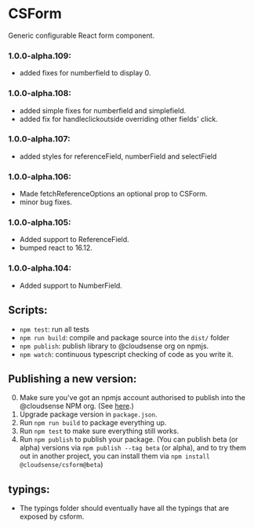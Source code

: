 # CSForm

Generic configurable React form component.

### 1.0.0-alpha.109:
* added fixes for numberfield to display 0.

### 1.0.0-alpha.108:
* added simple fixes for numberfield and simplefield.
* added fix for handleclickoutside overriding other fields' click.

### 1.0.0-alpha.107:
* added styles for referenceField, numberField and selectField

### 1.0.0-alpha.106:
* Made fetchReferenceOptions an optional prop to CSForm.
* minor bug fixes.

### 1.0.0-alpha.105:
* Added support to ReferenceField.
* bumped react to 16.12.

### 1.0.0-alpha.104:
* Added support to NumberField.

## Scripts:

* `npm test`: run all tests
* `npm run build`: compile and package source into the `dist/` folder
* `npm publish`: publish library to @cloudsense org on npmjs.
* `npm watch`: continuous typescript checking of code as you write it.

## Publishing a new version:

0. Make sure you've got an npmjs account authorised to publish into the @cloudsense NPM org. (See [here](https://docs.google.com/document/d/1UjmJIR74ag0yWQ_IO39aQBPNYMacfi6E5b6FgVYl-OA/edit).)
1. Upgrade package version in `package.json`.
2. Run `npm run build` to package everything up.
3. Run `npm test` to make sure everything still works.
4. Run `npm publish` to publish your package. (You can publish beta (or alpha) versions via `npm publish --tag beta` (or alpha), and to try them out in another project, you can install them via `npm install @cloudsense/csform@beta`)

## typings:
* The typings folder should eventually have all the typings that are exposed by csform.